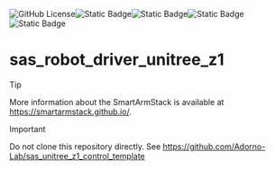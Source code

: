![GitHub License](https://img.shields.io/github/license/Adorno-Lab/sas_robot_driver_unitree_z1)![Static Badge](https://img.shields.io/badge/ROS2-Jazzy-blue)![Static Badge](https://img.shields.io/badge/powered_by-DQ_Robotics-red)![Static Badge](https://img.shields.io/badge/SmartArmStack-green)![Static Badge](https://img.shields.io/badge/Ubuntu-24.04_LTS-orange)


# sas_robot_driver_unitree_z1

> [!TIP]
> More information about the SmartArmStack is available at https://smartarmstack.github.io/.

> [!IMPORTANT]
> Do not clone this repository directly. See https://github.com/Adorno-Lab/sas_unitree_z1_control_template

